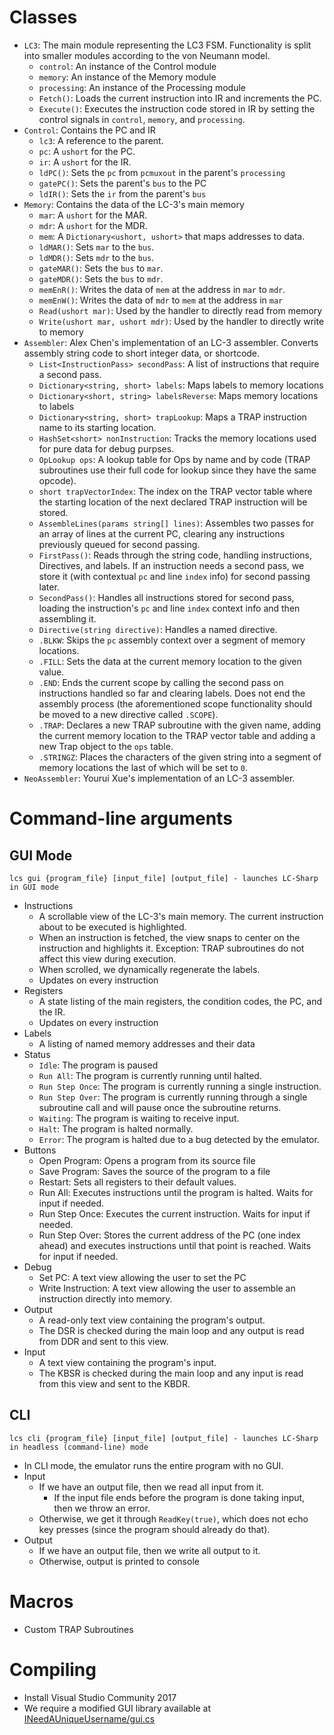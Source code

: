 # Classes
- `LC3`: The main module representing the LC3 FSM. Functionality is split into smaller modules according to the von Neumann model.
  - `control`: An instance of the Control module
  - `memory`: An instance of the Memory module
  - `processing`: An instance of the Processing module
  - `Fetch()`: Loads the current instruction into IR and increments the PC.
  - `Execute()`: Executes the instruction code stored in IR by setting the control signals in `control`, `memory`, and `processing`.
- `Control`: Contains the PC and IR
  - `lc3`: A reference to the parent.
  - `pc`: A `ushort` for the PC.
  - `ir`: A `ushort` for the IR.
  - `ldPC()`: Sets the `pc` from `pcmuxout` in the parent's `processing`
  - `gatePC()`: Sets the parent's `bus` to the PC
  - `ldIR()`: Sets the `ir` from the parent's `bus`
- `Memory`: Contains the data of the LC-3's main memory
  - `mar`: A `ushort` for the MAR.
  - `mdr`: A `ushort` for the MDR.
  - `mem`: A `Dictionary<ushort, ushort>` that maps addresses to data.
  - `ldMAR()`: Sets `mar` to the `bus`.
  - `ldMDR()`: Sets `mdr` to the `bus`.
  - `gateMAR()`: Sets the `bus` to `mar`.
  - `gateMDR()`: Sets the `bus` to `mdr`.
  - `memEnR()`: Writes the data of `mem` at the address in `mar` to `mdr`.
  - `memEnW()`: Writes the data of `mdr` to `mem` at the address in `mar`
  - `Read(ushort mar)`: Used by the handler to directly read from memory
  - `Write(ushort mar, ushort mdr)`: Used by the handler to directly write to memory
- `Assembler`: Alex Chen's implementation of an LC-3 assembler. Converts assembly string code to short integer data, or shortcode.
  - `List<InstructionPass> secondPass`: A list of instructions that require a second pass.
  - `Dictionary<string, short> labels`: Maps labels to memory locations
  - `Dictionary<short, string> labelsReverse`: Maps memory locations to labels
  - `Dictionary<string, short> trapLookup`: Maps a TRAP instruction name to its starting location.
  - `HashSet<short> nonInstruction`: Tracks the memory locations used for pure data for debug purpses.
  - `OpLookup ops`: A lookup table for Ops by name and by code (TRAP subroutines use their full code for lookup since they have the same opcode).
  - `short trapVectorIndex`: The index on the TRAP vector table where the starting location of the next declared TRAP instruction will be stored.
  - `AssembleLines(params string[] lines)`: Assembles two passes for an array of lines at the current PC, clearing any instructions previously queued for second passing.
  - `FirstPass()`: Reads through the string code, handling instructions, Directives, and labels. If an instruction needs a second pass, we store it (with contextual `pc` and line `index` info) for second passing later.
  - `SecondPass()`: Handles all instructions stored for second pass, loading the instruction's `pc` and line `index` context info and then assembling it.
  - `Directive(string directive)`: Handles a named directive.
  - `.BLKW`: Skips the `pc` assembly context over a segment of memory locations.
  - `.FILL`: Sets the data at the current memory location to the given value.
  - `.END`: Ends the current scope by calling the second pass on instructions handled so far and clearing labels. Does not end the assembly process (the aforementioned scope functionality should be moved to a new directive called `.SCOPE`).
  - `.TRAP`: Declares a new TRAP subroutine with the given name, adding the current memory location to the TRAP vector table and adding a new Trap object to the `ops` table.
  - `.STRINGZ`: Places the characters of the given string into a segment of memory locations the last of which will be set to `0`.
- `NeoAssembler`: Yourui Xue's implementation of an LC-3 assembler.
# Command-line arguments

## GUI Mode
```
lcs gui {program_file} [input_file] [output_file] - launches LC-Sharp in GUI mode
```
- Instructions
  - A scrollable view of the LC-3's main memory. The current instruction about to be executed is highlighted.
  - When an instruction is fetched, the view snaps to center on the instruction and highlights it. Exception: TRAP subroutines do not affect this view during execution.
  - When scrolled, we dynamically regenerate the labels.
  - Updates on every instruction
- Registers
  - A state listing of the main registers, the condition codes, the PC, and the IR.
  - Updates on every instruction
- Labels
  - A listing of named memory addresses and their data
- Status
  - `Idle`: The program is paused
  - `Run All`: The program is currently running until halted.
  - `Run Step Once`: The program is currently running a single instruction.
  - `Run Step Over`: The program is currently running through a single subroutine call and will pause once the subroutine returns.
  - `Waiting`: The program is waiting to receive input.
  - `Halt`: The program is halted normally.
  - `Error`: The program is halted due to a bug detected by the emulator.
- Buttons
  - Open Program: Opens a program from its source file
  - Save Program: Saves the source of the program to a file
  - Restart: Sets all registers to their default values.
  - Run All: Executes instructions until the program is halted. Waits for input if needed.
  - Run Step Once: Executes the current instruction. Waits for input if needed.
  - Run Step Over: Stores the current address of the PC (one index ahead) and executes instructions until that point is reached. Waits for input if needed.
- Debug
  - Set PC: A text view allowing the user to set the PC
  - Write Instruction: A text view allowing the user to assemble an instruction directly into memory.
- Output
  - A read-only text view containing the program's output.
  - The DSR is checked during the main loop and any output is read from DDR and sent to this view.
- Input
  - A text view containing the program's input.
  - The KBSR is checked during the main loop and any input is read from this view and sent to the KBDR.

## CLI
```
lcs cli {program_file} [input_file] [output_file] - launches LC-Sharp in headless (command-line) mode
```
- In CLI mode, the emulator runs the entire program with no GUI.
- Input
  - If we have an output file, then we read all input from it.
    - If the input file ends before the program is done taking input, then we throw an error.
  - Otherwise, we get it through `ReadKey(true)`, which does not echo key presses (since the program should already do that).
- Output
  - If we have an output file, then we write all output to it.
  - Otherwise, output is printed to console
# Macros
- Custom TRAP Subroutines
# Compiling
- Install Visual Studio Community 2017
- We require a modified GUI library available at [INeedAUniqueUsername/gui.cs](https://github.com/INeedAUniqueUsername/gui.cs)
